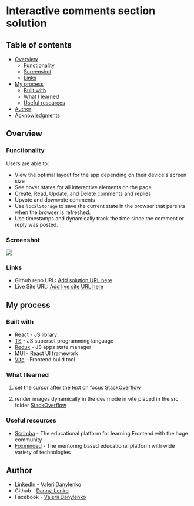 # Interactive comments section solution

## Table of contents

- [Overview](#overview)
  - [Functionality](#functionality)
  - [Screenshot](#screenshot)
  - [Links](#links)
- [My process](#my-process)
  - [Built with](#built-with)
  - [What I learned](#what-i-learned)
  - [Useful resources](#useful-resources)
- [Author](#author)
- [Acknowledgments](#acknowledgments)

## Overview

### Functionality

Users are able to:

- View the optimal layout for the app depending on their device's screen size
- See hover states for all interactive elements on the page
- Create, Read, Update, and Delete comments and replies
- Upvote and downvote comments
- Use `localStorage` to save the current state in the browser that persists when the browser is refreshed.
- Use timestamps and dynamically track the time since the comment or reply was posted.

### Screenshot

![](./screenshot.jpg)

### Links

- Github repo URL: [Add solution URL here](https://github.com/Danny-Lenko/r-fm-comments-section)
- Live Site URL: [Add live site URL here](https://r-fm-comments-section.vercel.app/)

## My process

### Built with

- [React](https://reactjs.org/) - JS library
- [TS](https://www.typescriptlang.org/) - JS superset programming language
- [Redux](https://redux.js.org/) - JS apps state manager
- [MUI](https://mui.com/) - React UI framework
- [Vite](https://vitejs.dev/) - Frontend build tool

### What I learned

1) set the cursor after the text on focus
  [StackOverflow](https://stackoverflow.com/a/64980622/16906724)

2) render images dynamically in the dev mode in vite placed in the src folder
  [StackOverflow](https://stackoverflow.com/a/74010629/16906724)

### Useful resources

- [Scrimba](https://scrimba.com/) - The educational platform for learning Frontend with the huge community
- [Foxminded](https://foxminded.ua/) - The mentoring based educational platform with wide variety of technologies

## Author

<!-- - My Portfolio - [Danny Lenko]() -->
- LinkedIn - [ValeriiDanylenko](https://www.linkedin.com/in/valerii-danylenko-74379212b/)
- Github - [Danny-Lenko](https://github.com/Danny-Lenko)
- Facebook - [Valerii Danylenko](https://www.facebook.com/valerii.danylenko)


